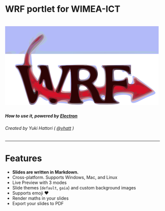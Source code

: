 WRF portlet for WIMEA-ICT
===

# ![](images/wrf-logo.png)

##### How to use it, powered by [Electron](http://electron.atom.io/)

###### Created by Yuki Hattori ( [@yhatt](https://github.com/yhatt) )

---

# Features

<!-- page_number: true -->

- **Slides are written in Markdown.**
- Cross-platform. Supports Windows, Mac, and Linux
- Live Preview with 3 modes
- Slide themes (`default`, `gaia`) and custom background images
- Supports emoji :heart:
- Render maths in your slides
- Export your slides to PDF

